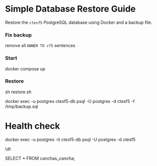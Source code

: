 # Simple Database Restore Guide

Restore the `ctesf5` PostgreSQL database using Docker and a backup file.

### Fix backup

remove all `OWNER TO cf5` sentences

### Start

docker compose up

### Restore

sh restore.sh

docker exec -u postgres ctesf5-db psql -U postgres -d ctesf5 -f /tmp/backup.sql

# Health check

docker exec -u postgres -it ctesf5-db psql -U postgres -d ctesf5

\dt

SELECT \* FROM canchas_cancha;
